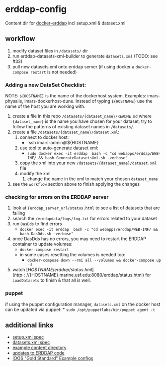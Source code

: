 # erddap-config
Content dir for [docker-erddap](https://hub.docker.com/r/axiom/docker-erddap/) incl setup.xml & dataset.xml

## workflow
1. modify dataset files in `/datasets/` dir
2. run erddap-datasets-xml-builder to generate `datasets.xml` (TODO: see #33)
3. pull new datasets.xml onto erddap server (if using docker a `docker-compose restart` is not needed)

### Adding a new DataSet Checklist:
NOTE: `${HOSTNAME}` is the name of the dockerhost system.
Examples: imars-physalis, imars-dockerhost-dune.
Instead of typing `${HOSTNAME}` use the name of the host you are working with.
1. create a file in this repo `/datasets/{dataset_name}/README.md` where `{dataset_name}` is the name you have chosen for your dataset; try to follow the patterns of existing dataset names in `/datasets/`.
1. create a file `/datasets/{dataset_name}/dataset.xml`:
    1. connect to docker host:
        * `ssh imars-admin@${HOSTNAME}
    1. use tool to auto-generate dataset xml:
        * `sudo docker exec -it erddap  bash -c "cd webapps/erddap/WEB-INF/ && bash GenerateDatasetsXml.sh -verbose"`
    1. copy the xml into your new `/datasets/{dataset_name}/dataset.xml` file
    1. modify the xml
        1. change the name in the xml to match your chosen `dataset_name`  
1. see the `workflow` section above to finish applying the changes

### checking for errors on the ERDDAP server
1. look at `{erddap_server_url/status.html` to see a list of datasets that are failing
1. search the `/erddapdata/logs/log.txt` for errors related to your dataset
1. run `DasDds` to find errors
    * `docker exec -it erddap  bash -c "cd webapps/erddap/WEB-INF/ && bash DasDds.sh -verbose"`
1. once DasDds has no errors, you may need to restart the ERDDAP container to update volumes:
    * `docker-compose restart`
    * in some cases resetting the volumes is needed too:
        * `docker-compose down --rmi all --volumes && docker-compose up -d`
1. watch [${HOSTNAME}/erddap/status.hml](http://${HOSTNAME}.marine.usf.edu:8080/erddap/status.html) for `LoadDatasets` to finish & that all is well.

### puppet
if using the puppet configuration manager, `datasets.xml` on the docker host can be updated via puppet:
    * `sudo /opt/puppetlabs/bin/puppet agent -t`

## additional links
* [setup.xml spec](https://coastwatch.pfeg.noaa.gov/erddap/download/setup.html#setup.xml)
* [datasets.xml spec](https://coastwatch.pfeg.noaa.gov/erddap/download/setupDatasetsXml.html)
* [example content directory](https://github.com/BobSimons/erddapContent)
* [updates to ERDDAP code](https://coastwatch.pfeg.noaa.gov/erddap/download/changes.html)
* [IOOS "Gold Standard" Example configs](https://github.com/ioos/erddap-gold-standard)
